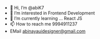 - 👋 Hi, I’m @abiK7
- 👀 I’m interested in Frontend Development
- 🌱 I’m currently learning ... React JS
- 📫 How to reach me 9994911237
- EMail abinayauidesigner@gmail.com

<!---
abiK7/abiK7 is a ✨ special ✨ repository because its `README.md` (this file) appears on your GitHub profile.
You can click the Preview link to take a look at your changes.
--->
